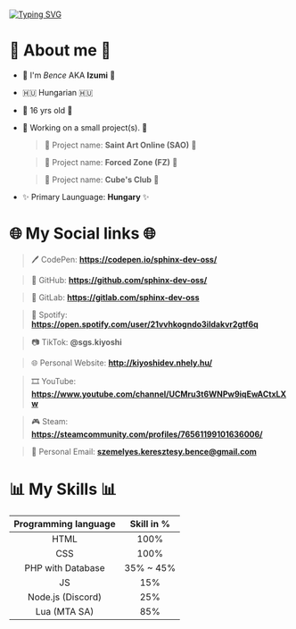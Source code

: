 #
#
[![Typing SVG](https://readme-typing-svg.demolab.com?font=Consolas&weight=100&size=30&duration=4200&pause=5&center=true&vCenter=true&width=1000&height=57&lines=sphinx-dev-oss;%F0%9F%96%8A%EF%B8%8F+CodePen%3A+https%3A%2F%2Fcodepen.io%2Fsphinx-dev-oss%2F;%F0%9F%90%99+GitHub%3A+https%3A%2F%2Fgithub.com%2Fsphinx-dev-oss%2F;%F0%9F%A6%8A+GitLab%3A+https%3A%2F%2Fgitlab.com%2Fsphinx-dev-oss;%F0%9F%93%B7+TikTok%3A+%40sgs.kiyoshi;%F0%9F%8C%90+Personal+Website%3A+http%3A%2F%2Fkiyoshidev.nhely.hu%2F;%F0%9F%93%A7+Personal+Email%3A+szemelyes.keresztesy.bence%40gmail.com)](https://github.com/sphinx-dev-oss/)
#
#
# 🌠 About me 🌠

-  👋 I'm *Bence* AKA **Izumi** 👋
-  🇭🇺 Hungarian 🇭🇺
- 🎂 16 yrs old 🎂
- 🚧 Working on a small project(s). 🚧
     > 🚧 Project name: **Saint Art Online (SAO)** 🚧

     > 🚧 Project name: **Forced Zone (FZ)** 🚧
     
     > 🚧 Project name: **Cube's Club** 🚧

- ✨ Primary Launguage: **Hungary** ✨

# 🌐 My Social links 🌐

> 🖊️ CodePen: **https://codepen.io/sphinx-dev-oss/**

> 🐙 GitHub: **https://github.com/sphinx-dev-oss/**

> 🦊 GitLab: **https://gitlab.com/sphinx-dev-oss**

> 🎵 Spotify: **https://open.spotify.com/user/21vvhkogndo3ildakvr2gtf6q**

> 📷 TikTok: **@sgs.kiyoshi**

> 🌐 Personal Website: **http://kiyoshidev.nhely.hu/**

> 🎞️ YouTube: **https://www.youtube.com/channel/UCMru3t6WNPw9iqEwACtxLXw**

> 🎮 Steam: **https://steamcommunity.com/profiles/76561199101636006/**

> 📧 Personal Email: **szemelyes.keresztesy.bence@gmail.com**

# 📊 My Skills 📊

| Programming language | Skill in % |
| :---:         |  :---: |
| HTML   | 100% |
| CSS     | 100%  |
| PHP with Database | 35% ~ 45% |
| JS      | 15%   |
| Node.js (Discord) | 25% |
| Lua (MTA SA) | 85% |
